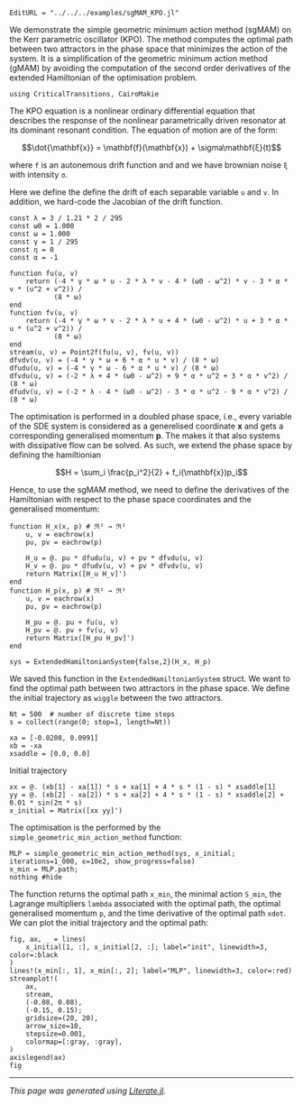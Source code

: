```@meta
EditURL = "../../../examples/sgMAM_KPO.jl"
```

We demonstrate the simple geometric minimum action method (sgMAM) on the Kerr parametric oscillator (KPO). The method computes the optimal path between two attractors in the phase space that minimizes the action of the system. It is a simplification of the geometric minimum action method (gMAM) by avoiding the computation of the second order derivatives of the extended Hamiltonian of the optimisation problem.

````@example sgMAM_KPO
using CriticalTransitions, CairoMakie
````

The KPO equation is a nonlinear ordinary differential equation that describes the response of the nonlinear parametrically driven resonator at its dominant resonant condition. The equation of motion are of the form:
```math
\dot{\mathbf{x}} = \mathbf{f}(\mathbf{x}) + \sigma\mathbf{ξ}(t)
```
where `f` is an autonemous drift function and and we have brownian noise `ξ` with intensity `σ`.

Here we define the define the drift of each separable variable `u` and `v`. In addition, we hard-code the Jacobian of the drift function.

````@example sgMAM_KPO
const λ = 3 / 1.21 * 2 / 295
const ω0 = 1.000
const ω = 1.000
const γ = 1 / 295
const η = 0
const α = -1

function fu(u, v)
    return (-4 * γ * ω * u - 2 * λ * v - 4 * (ω0 - ω^2) * v - 3 * α * v * (u^2 + v^2)) /
           (8 * ω)
end
function fv(u, v)
    return (-4 * γ * ω * v - 2 * λ * u + 4 * (ω0 - ω^2) * u + 3 * α * u * (u^2 + v^2)) /
           (8 * ω)
end
stream(u, v) = Point2f(fu(u, v), fv(u, v))
dfvdv(u, v) = (-4 * γ * ω + 6 * α * u * v) / (8 * ω)
dfudu(u, v) = (-4 * γ * ω - 6 * α * u * v) / (8 * ω)
dfvdu(u, v) = (-2 * λ + 4 * (ω0 - ω^2) + 9 * α * u^2 + 3 * α * v^2) / (8 * ω)
dfudv(u, v) = (-2 * λ - 4 * (ω0 - ω^2) - 3 * α * u^2 - 9 * α * v^2) / (8 * ω)
````

The optimisation is performed in a doubled phase space, i.e., every variable of the SDE system is considered as a generelised coordinate $\mathbf{x}$ and gets a corresponding generalised momentum $\mathbf{p}$. The makes it that also systems with dissipative flow can be solved. As such, we extend the phase space by defining the hamiltionian
```math
H = \sum_i \frac{p_i^2}{2} + f_i(\mathbf{x})p_i
```
Hence, to use the sgMAM method, we need to define the derivatives of the Hamiltonian with respect to the phase space coordinates and the generalised momentum:

````@example sgMAM_KPO
function H_x(x, p) # ℜ² → ℜ²
    u, v = eachrow(x)
    pu, pv = eachrow(p)

    H_u = @. pu * dfudu(u, v) + pv * dfvdu(u, v)
    H_v = @. pu * dfudv(u, v) + pv * dfvdv(u, v)
    return Matrix([H_u H_v]')
end
function H_p(x, p) # ℜ² → ℜ²
    u, v = eachrow(x)
    pu, pv = eachrow(p)

    H_pu = @. pu + fu(u, v)
    H_pv = @. pv + fv(u, v)
    return Matrix([H_pu H_pv]')
end

sys = ExtendedHamiltonianSystem{false,2}(H_x, H_p)
````

We saved this function in the `ExtendedHamiltonianSystem` struct. We want to find the optimal path between two attractors in the phase space. We define the initial trajectory as `wiggle` between the two attractors.

````@example sgMAM_KPO
Nt = 500  # number of discrete time steps
s = collect(range(0; stop=1, length=Nt))

xa = [-0.0208, 0.0991]
xb = -xa
xsaddle = [0.0, 0.0]
````

Initial trajectory

````@example sgMAM_KPO
xx = @. (xb[1] - xa[1]) * s + xa[1] + 4 * s * (1 - s) * xsaddle[1]
yy = @. (xb[2] - xa[2]) * s + xa[2] + 4 * s * (1 - s) * xsaddle[2] + 0.01 * sin(2π * s)
x_initial = Matrix([xx yy]')
````

The optimisation is the performed by the `simple_geometric_min_action_method` function:

````@example sgMAM_KPO
MLP = simple_geometric_min_action_method(sys, x_initial; iterations=1_000, ϵ=10e2, show_progress=false)
x_min = MLP.path;
nothing #hide
````

The function returns the optimal path `x_min`, the minimal action `S_min`, the Lagrange multipliers `lambda` associated with the optimal path, the optimal generalised momentum `p`, and the time derivative of the optimal path `xdot`. We can plot the initial trajectory and the optimal path:

````@example sgMAM_KPO
fig, ax, _ = lines(
    x_initial[1, :], x_initial[2, :]; label="init", linewidth=3, color=:black
)
lines!(x_min[:, 1], x_min[:, 2]; label="MLP", linewidth=3, color=:red)
streamplot!(
    ax,
    stream,
    (-0.08, 0.08),
    (-0.15, 0.15);
    gridsize=(20, 20),
    arrow_size=10,
    stepsize=0.001,
    colormap=[:gray, :gray],
)
axislegend(ax)
fig
````

---

*This page was generated using [Literate.jl](https://github.com/fredrikekre/Literate.jl).*

